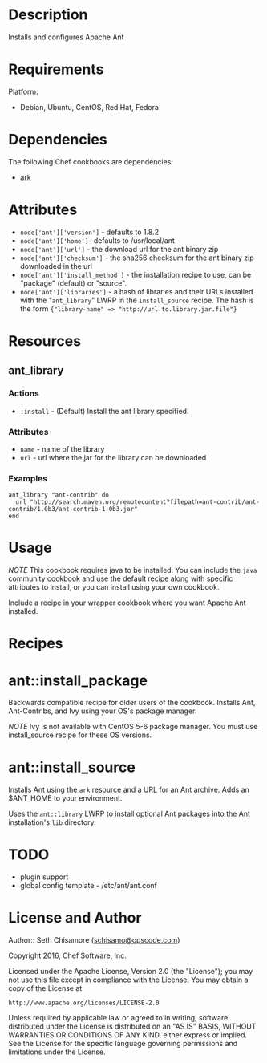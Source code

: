 Description
===========

Installs and configures Apache Ant

Requirements
============

Platform:

* Debian, Ubuntu, CentOS, Red Hat, Fedora

Dependencies
============

The following Chef cookbooks are dependencies:

* ark

Attributes
==========

* `node['ant']['version']` -  defaults to 1.8.2
* `node['ant']['home']`- defaults to /usr/local/ant
* `node['ant']['url']` - the download url for the ant binary zip
* `node['ant']['checksum']` - the sha256 checksum for the ant binary
  zip downloaded in the url
* `node['ant']['install_method']` - the installation recipe to use,
  can be "package" (default) or "source".
* `node['ant']['libraries']` - a hash of libraries and their URLs
  installed with the "`ant_library`" LWRP in the `install_source`
  recipe. The hash is the form `{"library-name" =>
  "http://url.to.library.jar.file"}`

Resources
===================

## ant\_library

### Actions

* `:install` - (Default) Install the ant library specified.

### Attributes

* `name` - name of the library
* `url` - url where the jar for the library can be downloaded

### Examples

    ant_library "ant-contrib" do
      url "http://search.maven.org/remotecontent?filepath=ant-contrib/ant-contrib/1.0b3/ant-contrib-1.0b3.jar"
    end

Usage
=====

*NOTE* This cookbook requires java to be installed. You can include the `java` community cookbook and use the default recipe along with specific attributes to install, or you can install using your own cookbook. 

Include a recipe in your wrapper cookbook where you want Apache Ant installed.

Recipes
=======

ant::install_package
====================

Backwards compatible recipe for older users of the cookbook. Installs Ant, Ant-Contribs, and Ivy using your OS's package manager.

*NOTE* Ivy is not available with CentOS 5-6 package manager. You must use install_source recipe for these OS versions.

ant::install_source
===================

Installs Ant using the `ark` resource and a URL for an Ant archive. Adds an $ANT_HOME to your environment.

Uses the `ant::library` LWRP to install optional Ant packages into the Ant installation's `lib` directory.

TODO
====

* plugin support
* global config template - /etc/ant/ant.conf

License and Author
==================

Author:: Seth Chisamore (<schisamo@opscode.com>)

Copyright 2016, Chef Software, Inc.

Licensed under the Apache License, Version 2.0 (the "License");
you may not use this file except in compliance with the License.
You may obtain a copy of the License at

    http://www.apache.org/licenses/LICENSE-2.0

Unless required by applicable law or agreed to in writing, software
distributed under the License is distributed on an "AS IS" BASIS,
WITHOUT WARRANTIES OR CONDITIONS OF ANY KIND, either express or implied.
See the License for the specific language governing permissions and
limitations under the License.
